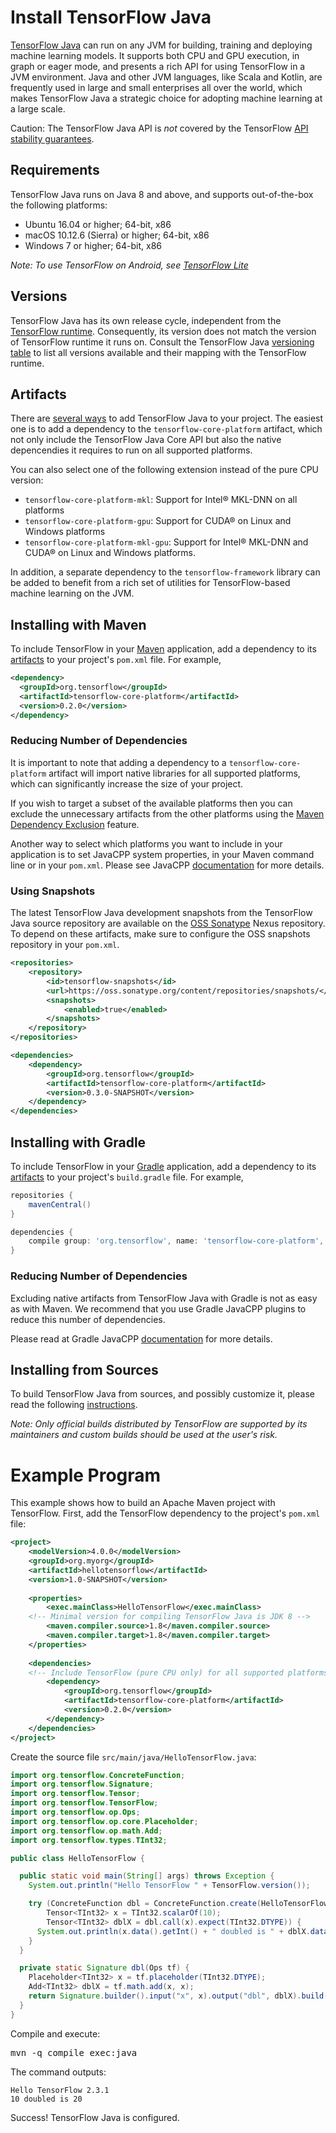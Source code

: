 # Install TensorFlow Java

[TensorFlow Java](https://github.com/tensorflow/java) can run on any JVM for building, training and 
deploying machine learning models. It supports both CPU and GPU execution, in graph or eager mode, and
presents a rich API for using TensorFlow in a JVM environment. Java and other JVM languages, like Scala
and Kotlin, are frequently used in large and small enterprises all over the world, which makes TensorFlow 
Java a strategic choice for adopting machine learning at a large scale.

Caution: The TensorFlow Java API is *not* covered by the TensorFlow
[API stability guarantees](../guide/versions.md).


## Requirements

TensorFlow Java runs on Java 8 and above, and supports out-of-the-box the following platforms:

* Ubuntu 16.04 or higher; 64-bit, x86
* macOS 10.12.6 (Sierra) or higher; 64-bit, x86
* Windows 7 or higher; 64-bit, x86

*Note: To use TensorFlow on Android, see [TensorFlow Lite](https://tensorflow.org/lite)*


## Versions

TensorFlow Java has its own release cycle, independent from the [TensorFlow runtime](https://github.com/tensorflow/tensorflow).
Consequently, its version does not match the version of TensorFlow runtime it runs on. Consult the TensorFlow Java 
[versioning table](https://github.com/tensorflow/java/#tensorflow-version-support) to list all versions available 
and their mapping with the TensorFlow runtime.


## Artifacts

There are [several ways](https://github.com/tensorflow/java/#using-maven-artifacts) to add TensorFlow Java to your project. 
The easiest one is to add a dependency to the `tensorflow-core-platform` artifact, which not only include the
TensorFlow Java Core API but also the native depencendies it requires to run on all supported platforms.

You can also select one of the following extension instead of the pure CPU version:

* `tensorflow-core-platform-mkl`: Support for Intel® MKL-DNN on all platforms
* `tensorflow-core-platform-gpu`: Support for CUDA® on Linux and Windows platforms
* `tensorflow-core-platform-mkl-gpu`: Support for Intel® MKL-DNN and CUDA® on Linux and Windows platforms.

In addition, a separate dependency to the `tensorflow-framework` library can be added to benefit from a rich set of 
utilities for TensorFlow-based machine learning on the JVM. 


## Installing with Maven

To include TensorFlow in your [Maven](http://maven.apache.org) application, add a dependency to its [artifacts](#artifacts)
to your project's `pom.xml` file. For example,

```xml
<dependency>
  <groupId>org.tensorflow</groupId>
  <artifactId>tensorflow-core-platform</artifactId>
  <version>0.2.0</version>
</dependency>
```

### Reducing Number of Dependencies

It is important to note that adding a dependency to a `tensorflow-core-platform` artifact will import native 
libraries for all supported platforms, which can significantly increase the size of your project.

If you wish to target a subset of the available platforms then you can exclude the unnecessary artifacts from 
the other platforms using the [Maven Dependency Exclusion](https://maven.apache.org/guides/introduction/introduction-to-optional-and-excludes-dependencies.html#dependency-exclusions) feature.

Another way to select which platforms you want to include in your application is to set JavaCPP system properties,
in your Maven command line or in your `pom.xml`. Please see JavaCPP 
[documentation](https://github.com/bytedeco/javacpp-presets/wiki/Reducing-the-Number-of-Dependencies) for more details.

### Using Snapshots

The latest TensorFlow Java development snapshots from the TensorFlow Java source repository are available on the 
[OSS Sonatype](https://oss.sonatype.org) Nexus repository. To depend on these artifacts, make sure to configure 
the OSS snapshots repository in your `pom.xml`.

```xml
<repositories>
    <repository>
        <id>tensorflow-snapshots</id>
        <url>https://oss.sonatype.org/content/repositories/snapshots/</url>
        <snapshots>
            <enabled>true</enabled>
        </snapshots>
    </repository>
</repositories>

<dependencies>
    <dependency>
        <groupId>org.tensorflow</groupId>
        <artifactId>tensorflow-core-platform</artifactId>
        <version>0.3.0-SNAPSHOT</version>
    </dependency>
</dependencies>
```


## Installing with Gradle

To include TensorFlow in your [Gradle](https://gradle.org) application, add a dependency to its [artifacts](#artifacts)
to your project's `build.gradle` file. For example,

```groovy
repositories {
    mavenCentral()
}

dependencies {
    compile group: 'org.tensorflow', name: 'tensorflow-core-platform', version: '0.2.0'
}
```

### Reducing Number of Dependencies

Excluding native artifacts from TensorFlow Java with Gradle is not as easy as with Maven. We recommend that you use 
Gradle JavaCPP plugins to reduce this number of dependencies. 

Please read at Gradle JavaCPP [documentation](https://github.com/bytedeco/gradle-javacpp) for more details.


## Installing from Sources

To build TensorFlow Java from sources, and possibly customize it, please read the following 
[instructions](https://github.com/tensorflow/java/blob/master/README.md#building-sources). 

*Note: Only official builds distributed by TensorFlow are supported by its maintainers and custom builds 
should be used at the user's risk.*


# Example Program

This example shows how to build an Apache Maven project with TensorFlow. First,
add the TensorFlow dependency to the project's `pom.xml` file:

```xml
<project>
    <modelVersion>4.0.0</modelVersion>
    <groupId>org.myorg</groupId>
    <artifactId>hellotensorflow</artifactId>
    <version>1.0-SNAPSHOT</version>
	
    <properties>
        <exec.mainClass>HelloTensorFlow</exec.mainClass>
	<!-- Minimal version for compiling TensorFlow Java is JDK 8 -->   
        <maven.compiler.source>1.8</maven.compiler.source>
        <maven.compiler.target>1.8</maven.compiler.target>
    </properties>
	
    <dependencies>
	<!-- Include TensorFlow (pure CPU only) for all supported platforms -->
        <dependency>
            <groupId>org.tensorflow</groupId>
            <artifactId>tensorflow-core-platform</artifactId>
            <version>0.2.0</version>
        </dependency>
    </dependencies>
</project>
```

Create the source file `src/main/java/HelloTensorFlow.java`:

```java
import org.tensorflow.ConcreteFunction;
import org.tensorflow.Signature;
import org.tensorflow.Tensor;
import org.tensorflow.TensorFlow;
import org.tensorflow.op.Ops;
import org.tensorflow.op.core.Placeholder;
import org.tensorflow.op.math.Add;
import org.tensorflow.types.TInt32;

public class HelloTensorFlow {

  public static void main(String[] args) throws Exception {
    System.out.println("Hello TensorFlow " + TensorFlow.version());

    try (ConcreteFunction dbl = ConcreteFunction.create(HelloTensorFlow::dbl);
        Tensor<TInt32> x = TInt32.scalarOf(10);
        Tensor<TInt32> dblX = dbl.call(x).expect(TInt32.DTYPE)) {
      System.out.println(x.data().getInt() + " doubled is " + dblX.data().getInt());
    }
  }

  private static Signature dbl(Ops tf) {
    Placeholder<TInt32> x = tf.placeholder(TInt32.DTYPE);
    Add<TInt32> dblX = tf.math.add(x, x);
    return Signature.builder().input("x", x).output("dbl", dblX).build();
  }
}
```

Compile and execute:

<pre class="devsite-terminal prettyprint lang-bsh">
mvn -q compile exec:java
</pre>

The command outputs: 
```
Hello TensorFlow 2.3.1
10 doubled is 20
```

Success! TensorFlow Java is configured.
